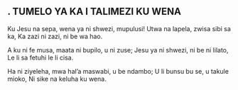 ## . TUMELO YA KA I TALIMEZI KU WENA

Ku Jesu na sepa, wena ya ni shwezi, mupulusi!
Utwa na lapela, zwisa sibi sa ka,
Ka zazi ni zazi, ni be wa hao.


A ku ni fe musa, maata ni bupilo, u ni zuse;
Jesu ya ni shwezi, ni be ni lilato,
Le li sa fetuhi le li cisa.


Ha ni ziyeleha, mwa hal’a maswabi, u be ndambo;
U li bunsu bu se, u takule mioko,
Ni sike na keluha ku wena.

